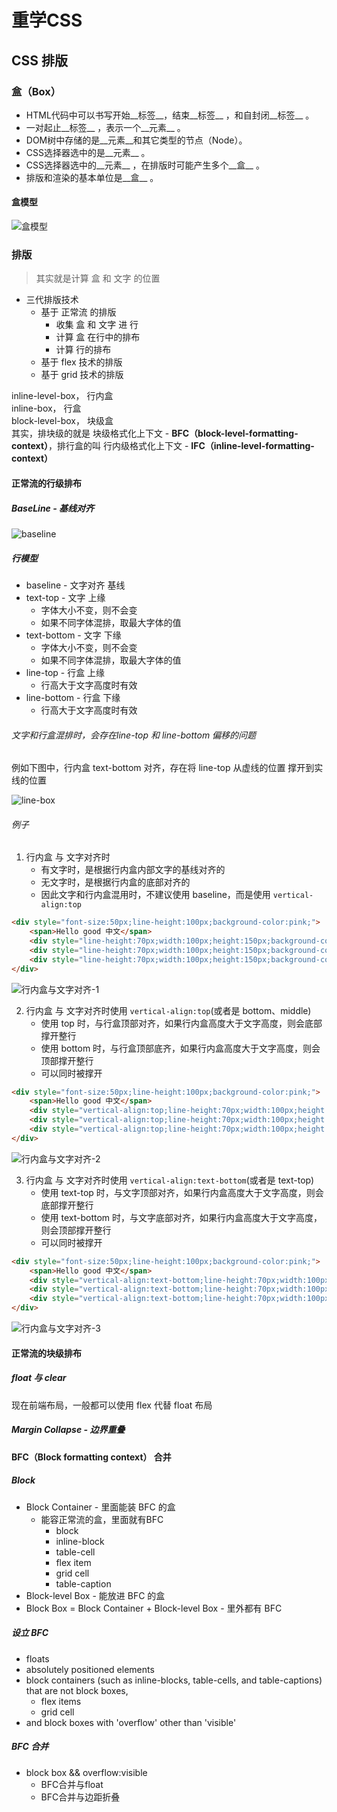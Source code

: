 # 重学CSS
## CSS 排版
### 盒（Box）
* HTML代码中可以书写开始__标签__，结束__标签__ ，和自封闭__标签__ 。
* 一对起止__标签__ ，表示一个__元素__ 。
* DOM树中存储的是__元素__和其它类型的节点（Node）。
* CSS选择器选中的是__元素__ 。
* CSS选择器选中的__元素__ ，在排版时可能产生多个__盒__ 。
* 排版和渲染的基本单位是__盒__ 。
#### 盒模型
![盒模型](./box.png)

### 排版
> 其实就是计算 盒 和 文字 的位置

* 三代排版技术
    * 基于 正常流 的排版
        * 收集 盒 和 文字 进 行
        * 计算 盒 在行中的排布
        * 计算 行的排布
    * 基于 flex 技术的排版
    * 基于 grid 技术的排版

inline-level-box， 行内盒  
inline-box， 行盒  
block-level-box， 块级盒  
其实，排块级的就是 块级格式化上下文 - **BFC（block-level-formatting-context）**，排行盒的叫 行内级格式化上下文 - **IFC（inline-level-formatting-context）**

#### 正常流的行级排布
##### BaseLine - 基线对齐
![baseline](./baseline.png)

##### 行模型
* baseline - 文字对齐 基线
* text-top - 文字 上缘
    * 字体大小不变，则不会变
    * 如果不同字体混排，取最大字体的值
* text-bottom - 文字 下缘
    * 字体大小不变，则不会变
    * 如果不同字体混排，取最大字体的值
* line-top - 行盒 上缘
    * 行高大于文字高度时有效
* line-bottom - 行盒 下缘
    * 行高大于文字高度时有效

###### 文字和行盒混排时，会存在line-top 和 line-bottom 偏移的问题
例如下图中，行内盒 text-bottom 对齐，存在将 line-top 从虚线的位置 撑开到实线的位置

![line-box](./line-box.png)

###### 例子
1. 行内盒 与 文字对齐时
    * 有文字时，是根据行内盒内部文字的基线对齐的
    * 无文字时，是根据行内盒的底部对齐的
    * 因此文字和行内盒混用时，不建议使用 baseline，而是使用 `vertical-align:top`
```html
<div style="font-size:50px;line-height:100px;background-color:pink;">
    <span>Hello good 中文</span>
    <div style="line-height:70px;width:100px;height:150px;background-color:aqua;display:inline-block;"></div>
    <div style="line-height:70px;width:100px;height:150px;background-color:aqua;display:inline-block;">b</div>
    <div style="line-height:70px;width:100px;height:150px;background-color:aqua;display:inline-block;">b <br />c</div>
</div>
```
![行内盒与文字对齐-1](./1.png)

2. 行内盒 与 文字对齐时使用 `vertical-align:top`(或者是 bottom、middle)
    * 使用 top 时，与行盒顶部对齐，如果行内盒高度大于文字高度，则会底部撑开整行
    * 使用 bottom 时，与行盒顶部底齐，如果行内盒高度大于文字高度，则会顶部撑开整行
    * 可以同时被撑开
```html
<div style="font-size:50px;line-height:100px;background-color:pink;">
    <span>Hello good 中文</span>
    <div style="vertical-align:top;line-height:70px;width:100px;height:150px;background-color:aqua;display:inline-block;"></div>
    <div style="vertical-align:top;line-height:70px;width:100px;height:150px;background-color:aqua;display:inline-block;">b</div>
    <div style="vertical-align:top;line-height:70px;width:100px;height:150px;background-color:aqua;display:inline-block;">b <br />c</div>
</div>
```
![行内盒与文字对齐-2](./2.png)

3. 行内盒 与 文字对齐时使用 `vertical-align:text-bottom`(或者是 text-top)
    * 使用 text-top 时，与文字顶部对齐，如果行内盒高度大于文字高度，则会底部撑开整行
    * 使用 text-bottom 时，与文字底部对齐，如果行内盒高度大于文字高度，则会顶部撑开整行
    * 可以同时被撑开
```html
<div style="font-size:50px;line-height:100px;background-color:pink;">
    <span>Hello good 中文</span>
    <div style="vertical-align:text-bottom;line-height:70px;width:100px;height:150px;background-color:aqua;display:inline-block;"></div>
    <div style="vertical-align:text-bottom;line-height:70px;width:100px;height:150px;background-color:aqua;display:inline-block;">b</div>
    <div style="vertical-align:text-bottom;line-height:70px;width:100px;height:150px;background-color:aqua;display:inline-block;">b <br />c</div>
</div>
```
![行内盒与文字对齐-3](./3.png)

#### 正常流的块级排布
##### float 与 clear
现在前端布局，一般都可以使用 flex 代替 float 布局
##### Margin Collapse - 边界重叠


#### BFC（Block formatting context） 合并
##### Block
* Block Container - 里面能装 BFC 的盒
    * 能容正常流的盒，里面就有BFC
        * block
        * inline-block
        * table-cell
        * flex item
        * grid cell
        * table-caption 
* Block-level Box - 能放进 BFC 的盒
* Block Box = Block Container + Block-level Box - 里外都有 BFC

##### 设立 BFC
* floats
* absolutely positioned elements
* block containers (such as inline-blocks, table-cells, and table-captions) that are not block boxes,
    * flex items 
    * grid cell
* and block boxes with 'overflow' other than 'visible'
##### BFC 合并
* block box && overflow:visible 
    * BFC合并与float
    * BFC合并与边距折叠

